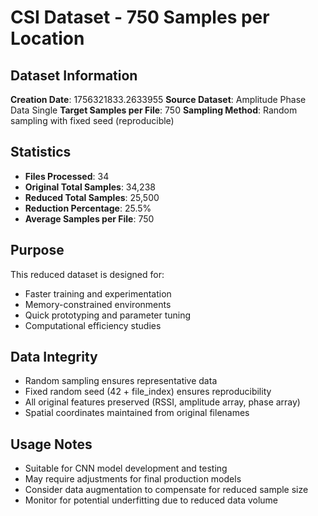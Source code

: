 # CSI Dataset - 750 Samples per Location

## Dataset Information

**Creation Date**: 1756321833.2633955
**Source Dataset**: Amplitude Phase Data Single
**Target Samples per File**: 750
**Sampling Method**: Random sampling with fixed seed (reproducible)

## Statistics

- **Files Processed**: 34
- **Original Total Samples**: 34,238
- **Reduced Total Samples**: 25,500
- **Reduction Percentage**: 25.5%
- **Average Samples per File**: 750

## Purpose

This reduced dataset is designed for:
- Faster training and experimentation
- Memory-constrained environments
- Quick prototyping and parameter tuning
- Computational efficiency studies

## Data Integrity

- Random sampling ensures representative data
- Fixed random seed (42 + file_index) ensures reproducibility
- All original features preserved (RSSI, amplitude array, phase array)
- Spatial coordinates maintained from original filenames

## Usage Notes

- Suitable for CNN model development and testing
- May require adjustments for final production models
- Consider data augmentation to compensate for reduced sample size
- Monitor for potential underfitting due to reduced data volume
